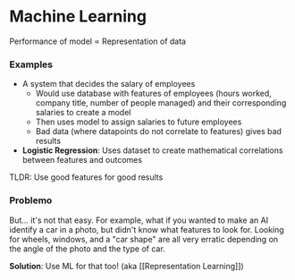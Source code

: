 # Machine Learning
Performance of model ∝ Representation of data
### Examples
- A system that decides the salary of employees
	- Would use database with features of employees (hours worked, company title, number of people managed) and their corresponding salaries to create a model
	- Then uses model to assign salaries to future employees
	- Bad data (where datapoints do not correlate to features) gives bad results
- **Logistic Regression**: Uses dataset to create mathematical correlations between features and outcomes

TLDR: Use good features for good results
### Problemo
But... it's not that easy. For example, what if you wanted to make an AI identify a car in a photo, but didn't know what features to look for. Looking for wheels, windows, and a "car shape" are all very erratic depending on the angle of the photo and the type of car.

**Solution**: Use ML for that too! (aka [[Representation Learning]])